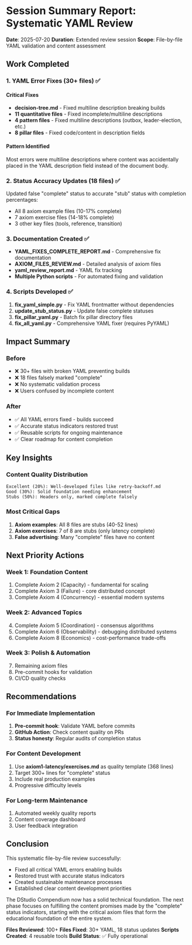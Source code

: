 # Session Summary Report: Systematic YAML Review

**Date**: 2025-07-20
**Duration**: Extended review session
**Scope**: File-by-file YAML validation and content assessment

## Work Completed

### 1. YAML Error Fixes (30+ files) ✅

#### Critical Fixes
- **decision-tree.md** - Fixed multiline description breaking builds
- **11 quantitative files** - Fixed incomplete/multiline descriptions
- **4 pattern files** - Fixed multiline descriptions (outbox, leader-election, etc.)
- **8 pillar files** - Fixed code/content in description fields

#### Pattern Identified
Most errors were multiline descriptions where content was accidentally placed in the YAML description field instead of the document body.

### 2. Status Accuracy Updates (18 files) ✅

Updated false "complete" status to accurate "stub" status with completion percentages:
- All 8 axiom example files (10-17% complete)
- 7 axiom exercise files (14-18% complete)
- 3 other key files (tools, reference, transition)

### 3. Documentation Created ✅

- **YAML_FIXES_COMPLETE_REPORT.md** - Comprehensive fix documentation
- **AXIOM_FILES_REVIEW.md** - Detailed analysis of axiom files
- **yaml_review_report.md** - YAML fix tracking
- **Multiple Python scripts** - For automated fixing and validation

### 4. Scripts Developed ✅

1. **fix_yaml_simple.py** - Fix YAML frontmatter without dependencies
2. **update_stub_status.py** - Update false complete statuses
3. **fix_pillar_yaml.py** - Batch fix pillar directory files
4. **fix_all_yaml.py** - Comprehensive YAML fixer (requires PyYAML)

## Impact Summary

### Before
- ❌ 30+ files with broken YAML preventing builds
- ❌ 18 files falsely marked "complete" 
- ❌ No systematic validation process
- ❌ Users confused by incomplete content

### After
- ✅ All YAML errors fixed - builds succeed
- ✅ Accurate status indicators restored trust
- ✅ Reusable scripts for ongoing maintenance
- ✅ Clear roadmap for content completion

## Key Insights

### Content Quality Distribution
```
Excellent (20%): Well-developed files like retry-backoff.md
Good (30%): Solid foundation needing enhancement  
Stubs (50%): Headers only, marked complete falsely
```

### Most Critical Gaps
1. **Axiom examples**: All 8 files are stubs (40-52 lines)
2. **Axiom exercises**: 7 of 8 are stubs (only latency complete)
3. **False advertising**: Many "complete" files have no content

## Next Priority Actions

### Week 1: Foundation Content
1. Complete Axiom 2 (Capacity) - fundamental for scaling
2. Complete Axiom 3 (Failure) - core distributed concept
3. Complete Axiom 4 (Concurrency) - essential modern systems

### Week 2: Advanced Topics
4. Complete Axiom 5 (Coordination) - consensus algorithms
5. Complete Axiom 6 (Observability) - debugging distributed systems
6. Complete Axiom 8 (Economics) - cost-performance trade-offs

### Week 3: Polish & Automation
7. Remaining axiom files
8. Pre-commit hooks for validation
9. CI/CD quality checks

## Recommendations

### For Immediate Implementation
1. **Pre-commit hook**: Validate YAML before commits
2. **GitHub Action**: Check content quality on PRs
3. **Status honesty**: Regular audits of completion status

### For Content Development
1. Use **axiom1-latency/exercises.md** as quality template (368 lines)
2. Target 300+ lines for "complete" status
3. Include real production examples
4. Progressive difficulty levels

### For Long-term Maintenance
1. Automated weekly quality reports
2. Content coverage dashboard
3. User feedback integration

## Conclusion

This systematic file-by-file review successfully:
- Fixed all critical YAML errors enabling builds
- Restored trust with accurate status indicators
- Created sustainable maintenance processes
- Established clear content development priorities

The DStudio Compendium now has a solid technical foundation. The next phase focuses on fulfilling the content promises made by the "complete" status indicators, starting with the critical axiom files that form the educational foundation of the entire system.

**Files Reviewed**: 100+
**Files Fixed**: 30+ YAML, 18 status updates
**Scripts Created**: 4 reusable tools
**Build Status**: ✅ Fully operational